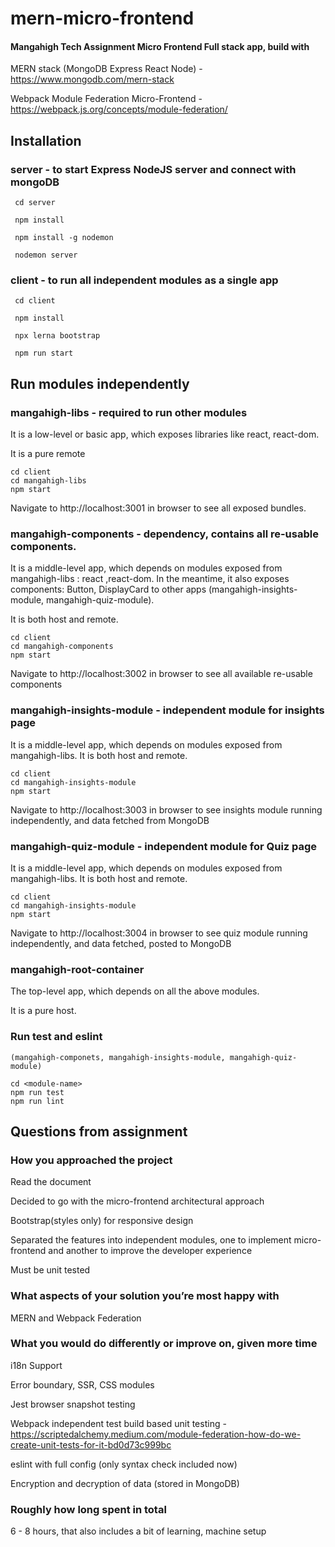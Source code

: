# mern-micro-frontend
#### Mangahigh Tech Assignment Micro Frontend Full stack app, build with

  MERN stack (MongoDB Express React Node) - https://www.mongodb.com/mern-stack
  
  Webpack Module Federation Micro-Frontend - https://webpack.js.org/concepts/module-federation/

## Installation
  ### server - to start Express NodeJS server and connect with mongoDB
     
     cd server
     
     npm install
     
     npm install -g nodemon
     
     nodemon server
     
  ### client - to run all independent modules as a single app
     
     cd client
    
     npm install
    
     npx lerna bootstrap
    
     npm run start
     
## Run modules independently
  ### mangahigh-libs - required to run other modules
  
  It is a low-level or basic app, which exposes libraries like react, react-dom.
  
  It is a pure remote
  
    cd client 
    cd mangahigh-libs
    npm start    
    
  Navigate to http://localhost:3001 in browser to see all exposed bundles.
    
  ### mangahigh-components - dependency, contains all re-usable components.
  
  It is a middle-level app, which depends on modules exposed from mangahigh-libs : react ,react-dom. In the meantime, it also exposes components: Button, DisplayCard to other apps (mangahigh-insights-module, mangahigh-quiz-module).

  It is both host and remote.
  
    cd client 
    cd mangahigh-components
    npm start
  
  Navigate to http://localhost:3002 in browser to see all available re-usable components
  
  ### mangahigh-insights-module - independent module for insights page
  
  It is a middle-level app, which depends on modules exposed from mangahigh-libs. It is both host and remote.
  
    cd client 
    cd mangahigh-insights-module
    npm start
  
  Navigate to http://localhost:3003 in browser to see insights module running independently, and data fetched from MongoDB
  
  ### mangahigh-quiz-module - independent module for Quiz page
  
  It is a middle-level app, which depends on modules exposed from mangahigh-libs. It is both host and remote.
  
    cd client 
    cd mangahigh-insights-module
    npm start
    
  Navigate to http://localhost:3004 in browser to see quiz module running independently, and data fetched, posted to MongoDB
    
  ### mangahigh-root-container

  The top-level app, which depends on all the above modules.

  It is a pure host.
      
  ### Run test and eslint 
    (mangahigh-componets, mangahigh-insights-module, mangahigh-quiz-module)
  
    cd <module-name>
    npm run test
    npm run lint
    
 ## Questions from assignment
  ### How you approached the project
  
   Read the document 
   
   Decided to go with the micro-frontend architectural approach
   
   Bootstrap(styles only) for responsive design
   
   Separated the features into independent modules, one to implement micro-frontend and another to improve the developer experience
   
   Must be unit tested

  ### What aspects of your solution you’re most happy with
  
   MERN and Webpack Federation
    
  ### What you would do differently or improve on, given more time
  
   i18n Support
    
   Error boundary, SSR, CSS modules
    
   Jest browser snapshot testing
    
   Webpack independent test build based unit testing - https://scriptedalchemy.medium.com/module-federation-how-do-we-create-unit-tests-for-it-bd0d73c999bc
    
   eslint with full config (only syntax check included now)
    
   Encryption and decryption of data (stored in MongoDB)
    
  ### Roughly how long spent in total
  
   6 - 8 hours, that also includes a bit of learning, machine setup
    
    
    
    
    
    
     
  

